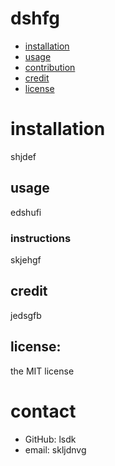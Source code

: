 # dshfg
* [installation](#installation)
* [usage](#usage)
* [contribution](#contribution)
* [credit](#credit)
* [license](#license)

# installation
shjdef

## usage
edshufi

### instructions
skjehgf
## credit
jedsgfb
## license:
the MIT license

# contact
* GitHub: lsdk
* email: skljdnvg